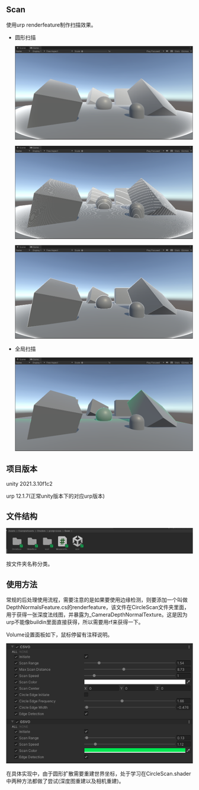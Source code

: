 ## Scan



使用urp renderfeature制作扫描效果。

- 圆形扫描

  ![image-20230801165916851](Image/image-20230801165916851.png)

  ![image-20230801170003839](Image/image-20230801170003839.png)

  ![image-20230801170026653](Image/image-20230801170026653.png)

- 全局扫描

  ![image-20230801170155902](Image/image-20230801170155902.png)







## 项目版本

unity 2021.3.10f1c2

urp 12.1.7(正常unity版本下的对应urp版本)



##  文件结构

![image-20230801170250187](Image/image-20230801170250187.png)

按文件夹名称分类。



## 使用方法

常规的后处理使用流程，需要注意的是如果要使用边缘检测，则要添加一个叫做DepthNormalsFeature.cs的renderfeature，该文件在CircleScan文件夹里面，用于获得一张深度法线图，并暴露为_CameraDepthNormalTexture。这是因为urp不能像buildin里面直接获得，所以需要用rf来获得一下。

Volume设置面板如下，鼠标停留有注释说明。

![image-20230801170617891](Image/image-20230801170617891.png)

在具体实现中，由于圆形扩散需要重建世界坐标，处于学习在CircleScan.shader中两种方法都做了尝试(深度图重建以及相机重建)。

